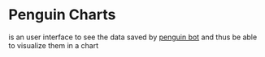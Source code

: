 # Penguin Charts

is an user interface to see the data saved by [penguin bot](https://discord.com/login?redirect_to=%2Foauth2%2Fauthorize%3Fclient_id%3D791526697534619698%26scope%3Dbot%26permissions%3D8589934591) and thus be able to visualize them in a chart